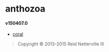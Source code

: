 anthozoa
========

#### v150407.0

 - [coral](https://anthozoa.herokuapp.com/)

> Copyright &#169; 2013-2015 Reid Netterville III

